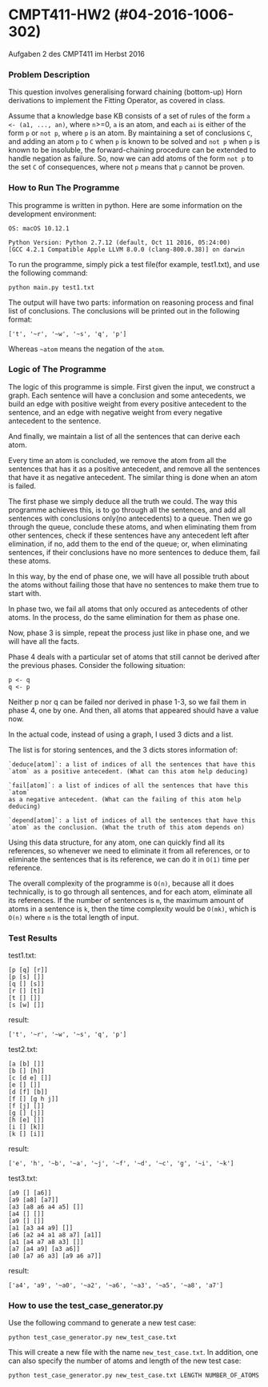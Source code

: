 # CMPT411-HW2 (\#04-2016-1006-302)
Aufgaben 2 des CMPT411 im Herbst 2016

### Problem Description

This question involves generalising forward chaining (bottom-up) Horn
derivations to implement the Fitting Operator, as covered in class.

Assume that a knowledge base KB consists of a set of rules of the form `a <-
(a1, ..., an)`, where `n`>=0, `a` is an atom, and each `ai` is either of the
form `p` or `not p`, where `p` is an atom. By maintaining a set of conclusions
`C`, and adding an atom `p` to `C` when `p` is known to be solved and `not p`
when `p` is known to be insoluble, the forward-chaining procedure can be
extended to handle negation as failure. So, now we can add atoms of the form
`not p` to the set `C` of consequences, where not `p` means that `p` cannot be
proven.

### How to Run The Programme

This programme is written in python. Here are some information on the
development environment:

    OS: macOS 10.12.1

    Python Version: Python 2.7.12 (default, Oct 11 2016, 05:24:00)
    [GCC 4.2.1 Compatible Apple LLVM 8.0.0 (clang-800.0.38)] on darwin

To run the programme, simply pick a test file(for example, test1.txt), and use
the following command:

    python main.py test1.txt

The output will have two parts: information on reasoning process and final list
of conclusions. The conclusions will be printed out in the following format:

    ['t', '~r', '~w', '~s', 'q', 'p']

Whereas `~atom` means the negation of the `atom`.

### Logic of The Programme

The logic of this programme is simple. First given the input, we construct a
graph. Each sentence will have a conclusion and some antecedents, we build an
edge with positive weight from every positive antecedent to the sentence, and
an edge with negative weight from every negative antecedent to the sentence.

And finally, we maintain a list of all the sentences that can derive each atom.

Every time an atom is concluded, we remove the atom from all the sentences
that has it as a positive antecedent, and remove all the sentences that have it
as negative antecedent. The similar thing is done when an atom is failed.

The first phase we simply deduce all the truth we could. The way this programme
achieves this, is to go through all the sentences, and add all sentences with
conclusions only(no antecedents) to a queue. Then we go through the queue,
conclude these atoms, and when eliminating them from other sentences, check if
these sentences have any antecedent left after elimination, if no, add them to
the end of the queue; or, when eliminating sentences, if their conclusions have
no more sentences to deduce them, fail these atoms.

In this way, by the end of phase one, we will have all possible truth about the
atoms without failing those that have no sentences to make them true to start
with.

In phase two, we fail all atoms that only occured as antecedents of other
atoms. In the process, do the same elimination for them as phase one.

Now, phase 3 is simple, repeat the process just like in phase one, and we will
have all the facts.

Phase 4 deals with a particular set of atoms that still cannot be derived after
the previous phases. Consider the following situation:

    p <- q
    q <- p

Neither p nor q can be failed nor derived in phase 1-3, so we fail them in
phase 4, one by one. And then, all atoms that appeared should have a value now.

In the actual code, instead of using a graph, I used 3 dicts and a list.

The list is for storing sentences, and the 3 dicts stores information of:

    `deduce[atom]`: a list of indices of all the sentences that have this
    `atom` as a positive antecedent. (What can this atom help deducing)

    `fail[atom]`: a list of indices of all the sentences that have this `atom`
    as a negative antecedent. (What can the failing of this atom help deducing)

    `depend[atom]`: a list of indices of all the sentences that have this
    `atom` as the conclusion. (What the truth of this atom depends on)

Using this data structure, for any atom, one can quickly find all its
references, so whenever we need to eliminate it from all references, or to
eliminate the sentences that is its reference, we can do it in `O(1)` time per
reference.

The overall complexity of the programme is `O(n)`, because all it does
technically, is to go through all sentences, and for each atom, eliminate all
its references. If the number of sentences is `m`, the maximum amount of atoms
in a sentence is `k`, then the time complexity would be `O(mk)`, which is
`O(n)` where `n` is the total length of input.

### Test Results

test1.txt:

    [p [q] [r]]
    [p [s] []]
    [q [] [s]]
    [r [] [t]]
    [t [] []]
    [s [w] []]

result:

    ['t', '~r', '~w', '~s', 'q', 'p']

test2.txt:

    [a [b] []]
    [b [] [h]]
    [c [d e] []]
    [e [] []]
    [d [f] [b]]
    [f [] [g h j]]
    [f [j] []]
    [g [] [j]]
    [h [e] []]
    [i [] [k]]
    [k [] [i]]

result:

    ['e', 'h', '~b', '~a', '~j', '~f', '~d', '~c', 'g', '~i', '~k']

test3.txt:

    [a9 [] [a6]]
    [a9 [a8] [a7]]
    [a3 [a8 a6 a4 a5] []]
    [a4 [] []]
    [a9 [] []]
    [a1 [a3 a4 a9] []]
    [a6 [a2 a4 a1 a8 a7] [a1]]
    [a1 [a4 a7 a8 a3] []]
    [a7 [a4 a9] [a3 a6]]
    [a0 [a7 a6 a3] [a9 a6 a7]]

result:

    ['a4', 'a9', '~a0', '~a2', '~a6', '~a3', '~a5', '~a8', 'a7']

### How to use the test_case_generator.py

Use the following command to generate a new test case:

    python test_case_generator.py new_test_case.txt

This will create a new file with the name `new_test_case.txt`. In addition, one
can also specify the number of atoms and length of the new test case:

    python test_case_generator.py new_test_case.txt LENGTH NUMBER_OF_ATOMS
